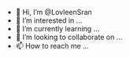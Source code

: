 - 👋 Hi, I’m @LovleenSran
- 👀 I’m interested in ...
- 🌱 I’m currently learning ...
- 💞️ I’m looking to collaborate on ...
- 📫 How to reach me ...

<!---
LovleenSran/LovleenSran is a ✨ special ✨ repository because its `README.md` (this file) appears on your GitHub profile.
You can click the Preview link to take a look at your changes.
--->
